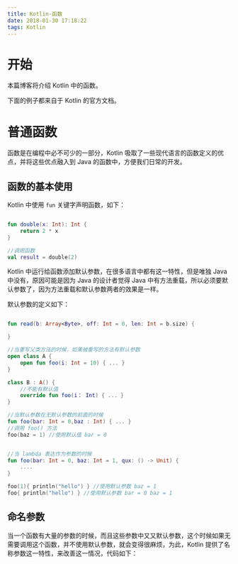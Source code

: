 ```yaml
---
title: Kotlin-函数
date: 2018-01-30 17:18:22
tags: Kotlin
---
```


# 开始

本篇博客将介绍 Kotlin 中的函数。

下面的例子都来自于 Kotlin 的官方文档。

<!-- more -->

# 普通函数

函数是在编程中必不可少的一部分，Kotlin 吸取了一些现代语言的函数定义的优点，并将这些优点融入到 Java 的函数中，方便我们日常的开发。

## 函数的基本使用

Kotlin 中使用 `fun` 关键字声明函数，如下：

``` kotlin

fun double(x: Int): Int {
    return 2 * x
}

//调用函数
val result = double(2)

```

Kotlin 中运行给函数添加默认参数，在很多语言中都有这一特性，但是唯独 Java 中没有，原因可能是因为 Java 的设计者觉得 Java 中有方法重载，所以必须要默认参数了，因为方法重载和默认参数两者的效果是一样。

默认参数的定义如下：

``` kotlin

fun read(b: Array<Byte>, off: Int = 0, len: Int = b.size) {

}

//当重写父类方法的时候，如果被重写的方法有默认参数
open class A {
    open fun foo(i: Int = 10) { ... }
}

class B : A() {
    //不能有默认值
    override fun foo(i： Int) { ... }
}

//当默认参数在无默认参数的前面的时候
fun foo(bar: Int = 0,baz : Int) { ... }
//调用 foo() 方法
foo(baz = 1) //使用默认值 bar = 0


//当 lambda 表达作为参数的时候
fun foo(bar: Int = 0, baz: Int = 1, qux: () -> Unit) {
    ....
}

foo(1){ println("hello") } //使用默认参数 baz = 1
foo{ println("hello") } //使用默认参数 bar = 0 baz = 1

```

## 命名参数

当一个函数有大量的参数的时候，而且这些参数中又又默认参数，这个时候如果无需要调用这个函数，并不使用默认参数，就会变得很麻烦，为此，Kotlin 提供了名称参数这一特性，来改善这一情况，代码如下：

``` kotlin
```